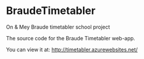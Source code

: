 # BraudeTimetabler
On &amp; Mey Braude timetabler school project

The source code for the Braude Timetabler web-app.

You can view it at: http://timetabler.azurewebsites.net/
